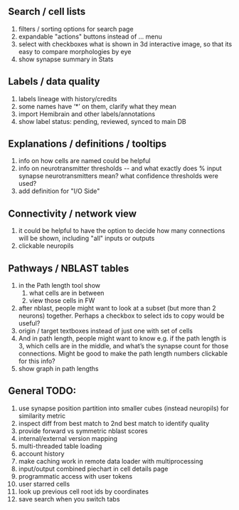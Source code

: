 ## Search / cell lists
1. filters / sorting options for search page
1. expandable "actions" buttons instead of ... menu
1. select with checkboxes what is shown in 3d interactive image, so that its easy to compare morphologies by eye
1. show synapse summary in Stats 

## Labels / data quality
1. labels lineage with history/credits
1. some names have ‘*’ on them, clarify what they mean
1. import Hemibrain and other labels/annotations
1. show label status: pending, reviewed, synced to main DB

## Explanations / definitions / tooltips
1. info on how cells are named could be helpful
1. info on neurotransmitter thresholds -- and what exactly does % input synapse neurotransmitters mean? what 
   confidence thresholds were used?
1. add definition for "I/O Side"

## Connectivity / network view
1. it could be helpful to have the option to decide how many connections will be shown, including "all" inputs or outputs
1. clickable neuropils

## Pathways / NBLAST tables
1. in the Path length tool show
   1. what cells are in between 
   1. view those cells in FW
1. after nblast, people might want to look at a subset (but more than 2 neurons) together. Perhaps a checkbox to select ids to copy would be useful?
1. origin / target textboxes instead of just one with set of cells
1. And in path length, people might want to know e.g. if the path length is 3, which cells are in the middle, and what’s 
   the synapse count for those connections. Might be good to make the path length numbers clickable for this info?
1. show graph in path lengths

## General TODO:
1. use synapse position partition into smaller cubes (instead neuropils) for similarity metric
1. inspect diff from best match to 2nd best match to identify quality
1. provide forward vs symmetric nblast scores
1. internal/external version mapping
1. multi-threaded table loading
1. account history
1. make caching work in remote data loader with multiprocessing
1. input/output combined piechart in cell details page
1. programmatic access with user tokens
1. user starred cells
1. look up previous cell root ids by coordinates
1. save search when you switch tabs
 

